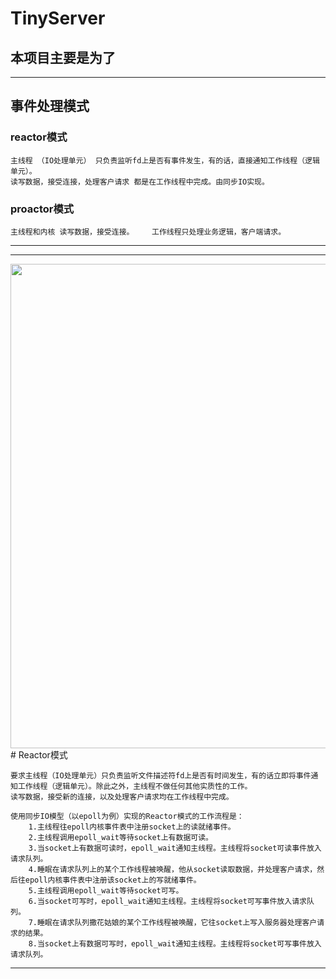 # TinyServer
## 本项目主要是为了


---
## 事件处理模式
### reactor模式
    主线程 （IO处理单元） 只负责监听fd上是否有事件发生，有的话，直接通知工作线程（逻辑单元）。
    读写数据，接受连接，处理客户请求 都是在工作线程中完成。由同步IO实现。
### proactor模式
    主线程和内核 读写数据，接受连接。    工作线程只处理业务逻辑，客户端请求。
---


---
<img src="https://github.com/HanXiao68/libevent/blob/master/image/reactor.png" width="775"/>
# Reactor模式

    要求主线程（IO处理单元）只负责监听文件描述符fd上是否有时间发生，有的话立即将事件通知工作线程（逻辑单元）。除此之外，主线程不做任何其他实质性的工作。
    读写数据，接受新的连接，以及处理客户请求均在工作线程中完成。

    使用同步IO模型（以epoll为例）实现的Reactor模式的工作流程是：
        1.主线程往epoll内核事件表中注册socket上的读就绪事件。
        2.主线程调用epoll_wait等待socket上有数据可读。
        3.当socket上有数据可读时，epoll_wait通知主线程。主线程将socket可读事件放入请求队列。
        4.睡眠在请求队列上的某个工作线程被唤醒，他从socket读取数据，并处理客户请求，然后往epoll内核事件表中注册该socket上的写就绪事件。
        5.主线程调用epoll_wait等待socket可写。
        6.当socket可写时，epoll_wait通知主线程。主线程将socket可写事件放入请求队列。
        7.睡眠在请求队列撒花姑娘的某个工作线程被唤醒，它往socket上写入服务器处理客户请求的结果。
        8.当socket上有数据可写时，epoll_wait通知主线程。主线程将socket可写事件放入请求队列。
---
